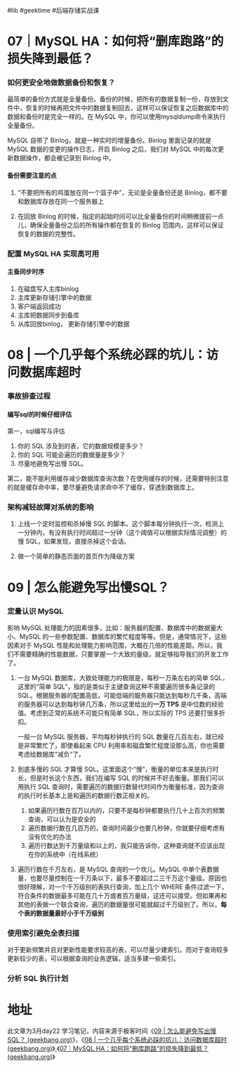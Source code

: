 #lib #geektime #后端存储实战课 

# 07｜MySQL HA：如何将“删库跑路”的损失降到最低？

### 如何更安全地做数据备份和恢复？

最简单的备份方式就是全量备份。备份的时候，把所有的数据复制一份，存放到文件中，恢复的时候再把文件中的数据复制回去，这样可以保证恢复之后数据库中的数据和备份时是完全一样的。在 MySQL 中，你可以使用mysqldump命令来执行全量备份。

MySQL 自带了 Binlog，就是一种实时的增量备份。Binlog 里面记录的就是 MySQL 数据的变更的操作日志，开启 Binlog 之后，我们对 MySQL 中的每次更新数据操作，都会被记录到 Binlog 中。

#### 备份需要注意的点

1. “不要把所有的鸡蛋放在同一个篮子中”，无论是全量备份还是 Binlog，都不要和数据库存放在同一个服务器上

2. 在回放 Binlog 的时候，指定的起始时间可以比全量备份的时间稍微提前一点儿，确保全量备份之后的所有操作都在恢复的 Binlog 范围内，这样可以保证恢复的数据的完整性。

### 配置 MySQL HA 实现高可用

#### 主备同步时序

1. 在磁盘写入主库binlog
2. 主库更新存储引擎中的数据
3. 客户端返回成功
4. 主库把数据同步到备库
5. 从库回放binlog， 更新存储引擎中的数据


# 08 | 一个几乎每个系统必踩的坑儿：访问数据库超时

### 事故排查过程

#### 编写sql的时候仔细评估

第一，sql编写与评估

1. 你的 SQL 涉及到的表，它的数据规模是多少？
2. 你的 SQL 可能会遍历的数据量是多少？
3. 尽量地避免写出慢 SQL。

第二，能不能利用缓存减少数据库查询次数？在使用缓存的时候，还需要特别注意的就是缓存命中率，要尽量避免请求命中不了缓存，穿透到数据库上。

### 架构减轻故障对系统的影响

1. 上线一个定时监控和杀掉慢 SQL 的脚本。这个脚本每分钟执行一次，检测上一分钟内，有没有执行时间超过一分钟（这个阈值可以根据实际情况调整）的慢 SQL，如果发现，直接杀掉这个会话。

2. 做一个简单的静态页面的首页作为降级方案

# 09 | 怎么能避免写出慢SQL？

### 定量认识 MySQL

影响 MySQL 处理能力的因素很多，比如：服务器的配置、数据库中的数据量大小、MySQL 的一些参数配置、数据库的繁忙程度等等。但是，通常情况下，这些因素对于 MySQL 性能和处理能力影响范围，大概在几倍的性能差距。所以，我们不需要精确的性能数据，只要掌握一个大致的量级，就足够指导我们的开发工作了。


1. 一台 MySQL 数据库，大致处理能力的极限是，每秒一万条左右的简单 SQL，这里的“简单 SQL”，指的是类似于主键查询这种不需要遍历很多条记录的 SQL。根据服务器的配置高低，可能低端的服务器只能达到每秒几千条，高端的服务器可以达到每秒钟几万条，所以这里给出的**一万 TPS** 是中位数的经验值。考虑到正常的系统不可能只有简单 SQL，所以实际的 TPS 还要打很多折扣。

	一般一台 MySQL 服务器，平均每秒钟执行的 SQL 数量在几百左右，就已经是非常繁忙了，即使看起来 CPU 利用率和磁盘繁忙程度没那么高，你也需要考虑给数据库“减负”了。

2. 到底多慢的 SQL 才算慢 SQL。这里面这个“慢”，衡量的单位本来是执行时长，但是时长这个东西，我们在编写 SQL 的时候并不好去衡量。那我们可以用执行 SQL 查询时，需要遍历的数据行数替代时间作为衡量标准，因为查询的执行时长基本上是和遍历的数据行数正相关的。
	1. 如果遍历行数在百万以内的，只要不是每秒钟都要执行几十上百次的频繁查询，可以认为是安全的
	2. 遍历数据行数在几百万的，查询时间最少也要几秒钟，你就要仔细考虑有没有优化的办法
	3. 遍历行数达到千万量级和以上的，我只能告诉你，这种查询就不应该出现在你的系统中（在线系统）

3. 遍历行数在千万左右，是 MySQL 查询的一个坎儿。MySQL 中单个表数据量，也要尽量控制在一千万条以下，最多不要超过二三千万这个量级。原因也很好理解，对一个千万级别的表执行查询，加上几个 WHERE 条件过滤一下，符合条件的数据最多可能在几十万或者百万量级，这还可以接受。但如果再和其他的表做一个联合查询，遍历的数据量很可能就超过千万级别了。所以，**每个表的数据量最好小于千万级别**


### 使用索引避免全表扫描

对于更新频繁并且对更新性能要求较高的表，可以尽量少建索引。而对于查询较多更新较少的表，可以根据查询的业务逻辑，适当多建一些索引。

### 分析 SQL 执行计划





# 地址
此文章为3月day22 学习笔记，内容来源于极客时间《[09 | 怎么能避免写出慢SQL？ (geekbang.org)](https://time.geekbang.org/column/article/211555)》，《[08 | 一个几乎每个系统必踩的坑儿：访问数据库超时 (geekbang.org)](https://time.geekbang.org/column/article/211008)》,《[07｜MySQL HA：如何将“删库跑路”的损失降到最低？ (geekbang.org)](https://time.geekbang.org/column/article/210210)》